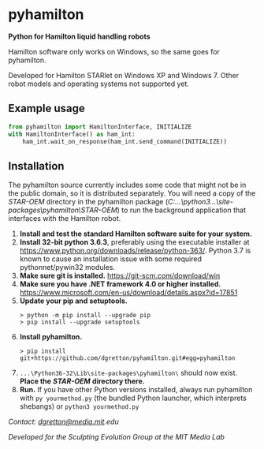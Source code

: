 # pyhamilton

**Python for Hamilton liquid handling robots**

Hamilton software only works on Windows, so the same goes for pyhamilton.

Developed for Hamilton STARlet on Windows XP and Windows 7. Other robot models and operating systems not supported yet.

## Example usage
```python
from pyhamilton import HamiltonInterface, INITIALIZE
with HamiltonInterface() as ham_int:
    ham_int.wait_on_response(ham_int.send_command(INITIALIZE))
```

## Installation

The pyhamilton source currently includes some code that might not be in the public domain, so it is distributed separately. You will need a copy of the _STAR-OEM_ directory in the pyhamilton package (_C:...\python3\...\site-packages\pyhamilton\STAR-OEM_) to run the background application that interfaces with the Hamilton robot.

1. **Install and test the standard Hamilton software suite for your system.**
2. **Install 32-bit python 3.6.3**, preferably using the executable installer at https://www.python.org/downloads/release/python-363/. Python 3.7 is known to cause an installation issue with some required pythonnet/pywin32 modules.
3. **Make sure git is installed.** https://git-scm.com/download/win
4. **Make sure you have .NET framework 4.0 or higher installed.** https://www.microsoft.com/en-us/download/details.aspx?id=17851
5. **Update your pip and setuptools.**
    ```
    > python -m pip install --upgrade pip
    > pip install --upgrade setuptools
    ```
6. **Install pyhamilton.**
    ```
    > pip install git+https://github.com/dgretton/pyhamilton.git#egg=pyhamilton
    ```
7.  `...\Python36-32\Lib\site-packages\pyhamilton\` should now exist. **Place the** ***STAR-OEM*** **directory there.**
8. **Run.** If you have other Python versions installed, always run pyhamilton with `py yourmethod.py` (the bundled Python launcher, which interprets shebangs) or `python3 yourmethod.py`

_Contact: dgretton@media.mit.edu_

_Developed for the Sculpting Evolution Group at the MIT Media Lab_
